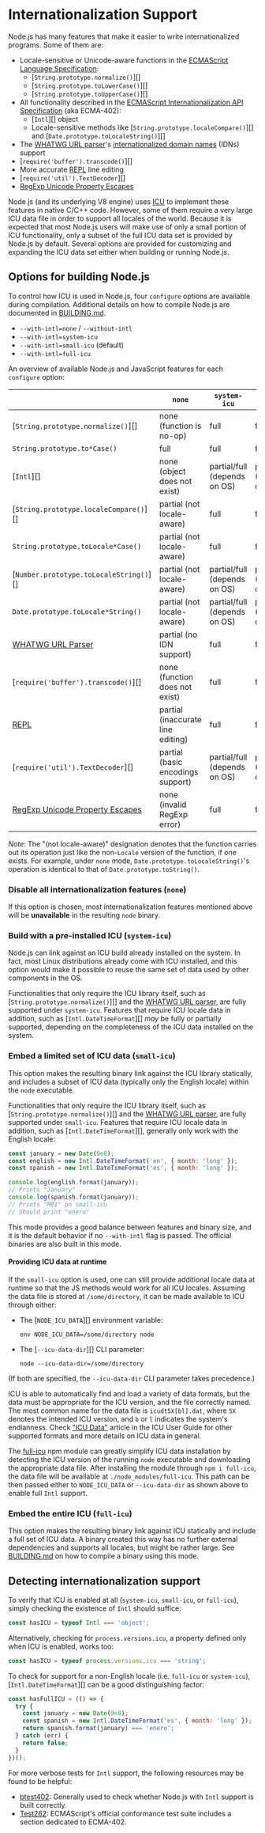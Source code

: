 # Internationalization Support

<!--introduced_in=v8.2.0-->

Node.js has many features that make it easier to write internationalized programs. Some of them are:

- Locale-sensitive or Unicode-aware functions in the [ECMAScript Language Specification](https://tc39.github.io/ecma262/): 
  - [`String.prototype.normalize()`][]
  - [`String.prototype.toLowerCase()`][]
  - [`String.prototype.toUpperCase()`][]
- All functionality described in the [ECMAScript Internationalization API Specification](https://tc39.github.io/ecma402/) (aka ECMA-402): 
  - [`Intl`][] object
  - Locale-sensitive methods like [`String.prototype.localeCompare()`][] and [`Date.prototype.toLocaleString()`][]
- The [WHATWG URL parser](url.html#url_the_whatwg_url_api)'s [internationalized domain names](https://en.wikipedia.org/wiki/Internationalized_domain_name) (IDNs) support
- [`require('buffer').transcode()`][]
- More accurate [REPL](repl.html#repl_repl) line editing
- [`require('util').TextDecoder`][]
- [RegExp Unicode Property Escapes](https://github.com/tc39/proposal-regexp-unicode-property-escapes)

Node.js (and its underlying V8 engine) uses [ICU](http://icu-project.org/) to implement these features in native C/C++ code. However, some of them require a very large ICU data file in order to support all locales of the world. Because it is expected that most Node.js users will make use of only a small portion of ICU functionality, only a subset of the full ICU data set is provided by Node.js by default. Several options are provided for customizing and expanding the ICU data set either when building or running Node.js.

## Options for building Node.js

To control how ICU is used in Node.js, four `configure` options are available during compilation. Additional details on how to compile Node.js are documented in [BUILDING.md](https://github.com/nodejs/node/blob/master/BUILDING.md).

- `--with-intl=none` / `--without-intl`
- `--with-intl=system-icu`
- `--with-intl=small-icu` (default)
- `--with-intl=full-icu`

An overview of available Node.js and JavaScript features for each `configure` option:

|                                                                                                     | `none`                            | `system-icu`                 | `small-icu`            | `full-icu` |
| --------------------------------------------------------------------------------------------------- | --------------------------------- | ---------------------------- | ---------------------- | ---------- |
| [`String.prototype.normalize()`][]                                                                  | none (function is no-op)          | full                         | full                   | full       |
| `String.prototype.to*Case()`                                                                        | full                              | full                         | full                   | full       |
| [`Intl`][]                                                                                          | none (object does not exist)      | partial/full (depends on OS) | partial (English-only) | full       |
| [`String.prototype.localeCompare()`][]                                                              | partial (not locale-aware)        | full                         | full                   | full       |
| `String.prototype.toLocale*Case()`                                                                  | partial (not locale-aware)        | full                         | full                   | full       |
| [`Number.prototype.toLocaleString()`][]                                                             | partial (not locale-aware)        | partial/full (depends on OS) | partial (English-only) | full       |
| `Date.prototype.toLocale*String()`                                                                  | partial (not locale-aware)        | partial/full (depends on OS) | partial (English-only) | full       |
| [WHATWG URL Parser](url.html#url_the_whatwg_url_api)                                                | partial (no IDN support)          | full                         | full                   | full       |
| [`require('buffer').transcode()`][]                                                                 | none (function does not exist)    | full                         | full                   | full       |
| [REPL](repl.html#repl_repl)                                                                         | partial (inaccurate line editing) | full                         | full                   | full       |
| [`require('util').TextDecoder`][]                                                                   | partial (basic encodings support) | partial/full (depends on OS) | partial (Unicode-only) | full       |
| [RegExp Unicode Property Escapes](https://github.com/tc39/proposal-regexp-unicode-property-escapes) | none (invalid RegExp error)       | full                         | full                   | full       |

*Note*: The "(not locale-aware)" designation denotes that the function carries out its operation just like the non-`Locale` version of the function, if one exists. For example, under `none` mode, `Date.prototype.toLocaleString()`'s operation is identical to that of `Date.prototype.toString()`.

### Disable all internationalization features (`none`)

If this option is chosen, most internationalization features mentioned above will be **unavailable** in the resulting `node` binary.

### Build with a pre-installed ICU (`system-icu`)

Node.js can link against an ICU build already installed on the system. In fact, most Linux distributions already come with ICU installed, and this option would make it possible to reuse the same set of data used by other components in the OS.

Functionalities that only require the ICU library itself, such as [`String.prototype.normalize()`][] and the [WHATWG URL parser](url.html#url_the_whatwg_url_api), are fully supported under `system-icu`. Features that require ICU locale data in addition, such as [`Intl.DateTimeFormat`][] *may* be fully or partially supported, depending on the completeness of the ICU data installed on the system.

### Embed a limited set of ICU data (`small-icu`)

This option makes the resulting binary link against the ICU library statically, and includes a subset of ICU data (typically only the English locale) within the `node` executable.

Functionalities that only require the ICU library itself, such as [`String.prototype.normalize()`][] and the [WHATWG URL parser](url.html#url_the_whatwg_url_api), are fully supported under `small-icu`. Features that require ICU locale data in addition, such as [`Intl.DateTimeFormat`][], generally only work with the English locale:

```js
const january = new Date(9e8);
const english = new Intl.DateTimeFormat('en', { month: 'long' });
const spanish = new Intl.DateTimeFormat('es', { month: 'long' });

console.log(english.format(january));
// Prints "January"
console.log(spanish.format(january));
// Prints "M01" on small-icu
// Should print "enero"
```

This mode provides a good balance between features and binary size, and it is the default behavior if no `--with-intl` flag is passed. The official binaries are also built in this mode.

#### Providing ICU data at runtime

If the `small-icu` option is used, one can still provide additional locale data at runtime so that the JS methods would work for all ICU locales. Assuming the data file is stored at `/some/directory`, it can be made available to ICU through either:

- The [`NODE_ICU_DATA`][] environment variable:
  
  ```shell
  env NODE_ICU_DATA=/some/directory node
  ```

- The [`--icu-data-dir`][] CLI parameter:
  
  ```shell
  node --icu-data-dir=/some/directory
  ```

(If both are specified, the `--icu-data-dir` CLI parameter takes precedence.)

ICU is able to automatically find and load a variety of data formats, but the data must be appropriate for the ICU version, and the file correctly named. The most common name for the data file is `icudt5X[bl].dat`, where `5X` denotes the intended ICU version, and `b` or `l` indicates the system's endianness. Check ["ICU Data"](http://userguide.icu-project.org/icudata) article in the ICU User Guide for other supported formats and more details on ICU data in general.

The [full-icu](https://www.npmjs.com/package/full-icu) npm module can greatly simplify ICU data installation by detecting the ICU version of the running `node` executable and downloading the appropriate data file. After installing the module through `npm i full-icu`, the data file will be available at `./node_modules/full-icu`. This path can be then passed either to `NODE_ICU_DATA` or `--icu-data-dir` as shown above to enable full `Intl` support.

### Embed the entire ICU (`full-icu`)

This option makes the resulting binary link against ICU statically and include a full set of ICU data. A binary created this way has no further external dependencies and supports all locales, but might be rather large. See [BUILDING.md](https://github.com/nodejs/node/blob/master/BUILDING.md#build-with-full-icu-support-all-locales-supported-by-icu) on how to compile a binary using this mode.

## Detecting internationalization support

To verify that ICU is enabled at all (`system-icu`, `small-icu`, or `full-icu`), simply checking the existence of `Intl` should suffice:

```js
const hasICU = typeof Intl === 'object';
```

Alternatively, checking for `process.versions.icu`, a property defined only when ICU is enabled, works too:

```js
const hasICU = typeof process.versions.icu === 'string';
```

To check for support for a non-English locale (i.e. `full-icu` or `system-icu`), [`Intl.DateTimeFormat`][] can be a good distinguishing factor:

```js
const hasFullICU = (() => {
  try {
    const january = new Date(9e8);
    const spanish = new Intl.DateTimeFormat('es', { month: 'long' });
    return spanish.format(january) === 'enero';
  } catch (err) {
    return false;
  }
})();
```

For more verbose tests for `Intl` support, the following resources may be found to be helpful:

- [btest402](https://github.com/srl295/btest402): Generally used to check whether Node.js with `Intl` support is built correctly.
- [Test262](https://github.com/tc39/test262/tree/master/test/intl402): ECMAScript's official conformance test suite includes a section dedicated to ECMA-402.
